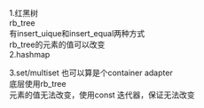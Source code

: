 1.红黑树  
rb_tree  
有insert_uique和insert_equal两种方式  
rb_tree的元素的值可以改变  
2.hashmap

3.set/multiset 也可以算是个container adapter  
底层使用rb_tree  
元素的值无法改变，使用const 迭代器，保证无法改变  

